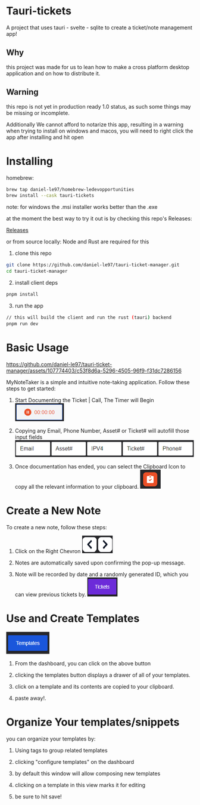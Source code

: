# Tauri-tickets

A project that uses tauri - svelte - sqlite to create a ticket/note management app!


## Why

this project was made for us to lean how to make a cross platform desktop application and on how to distribute it.

## Warning

this repo is not yet in production ready 1.0 status, as such some things may be missing or incomplete. 

Additionally We cannot afford to notarize this app, resulting in a warning when trying to install on windows and macos, you will need to right click the app after installing
and hit open


# Installing

homebrew:
```bash
brew tap daniel-le97/homebrew-ledevopportunities
brew install --cask tauri-tickets
```
note: for windows the .msi installer works better than the .exe

at the moment the best way to try it out is by checking this repo's Releases:

[Releases](https://github.com/daniel-le97/tauri-ticket-manager/releases/tag/v0.6.3)

or from source locally:
Node and Rust are required for this

1. clone this repo
```bash
git clone https://github.com/daniel-le97/tauri-ticket-manager.git
cd tauri-ticket-manager
```

2. install client deps
```bash
pnpm install

```

3. run the app
```bash
// this will build the client and run the rust (tauri) backend
pnpm run dev
```

# Basic Usage


https://github.com/daniel-le97/tauri-ticket-manager/assets/107774403/c53f8d6a-5296-4505-96f9-f31dc7286156


MyNoteTaker is a simple and intuitive note-taking application. Follow these steps to get started:

1. Start Documenting the Ticket | Call, The Timer will Begin
   ![GuideTimer](./src/lib/Assets/Images/GuideTimer.png)

2. Copying any Email, Phone Number, Asset# or Ticket# will autofill those input fields
   ![Guide1](./src/lib//Assets//Images/Guide1.png)

3. Once documentation has ended, you can select the Clipboard Icon to copy all the relevant information to your clipboard.
   ![Guide2](./src/lib/Assets/Images/Guide2.png)

# Create a New Note

To create a new note, follow these steps:

1. Click on the Right Chevron
   ![Guide3](./src/lib/Assets/Images/Guide3.png)

2. Notes are automatically saved upon confirming the pop-up message.

3. Note will be recorded by date and a randomly generated ID, which you can view previous tickets by.
   ![Guide4](./src/lib/Assets/Images/Guide4.png)

# Use and Create Templates

![GuideTemplateBtn](./src/lib/Assets/Images/GuideTemplateBtn.png)

1. From the dashboard, you can click on the above button

2. clicking the templates button displays a drawer of all of your templates.

3. click on a template and its contents are copied to your clipboard.

4. paste away!.


# Organize Your templates/snippets

you can organize your templates by:

1. Using tags to group related templates

2. clicking "configure templates" on the dashboard

3. by default this window will allow composing new templates

4. clicking on a template in this view marks it for editing

5. be sure to hit save!


